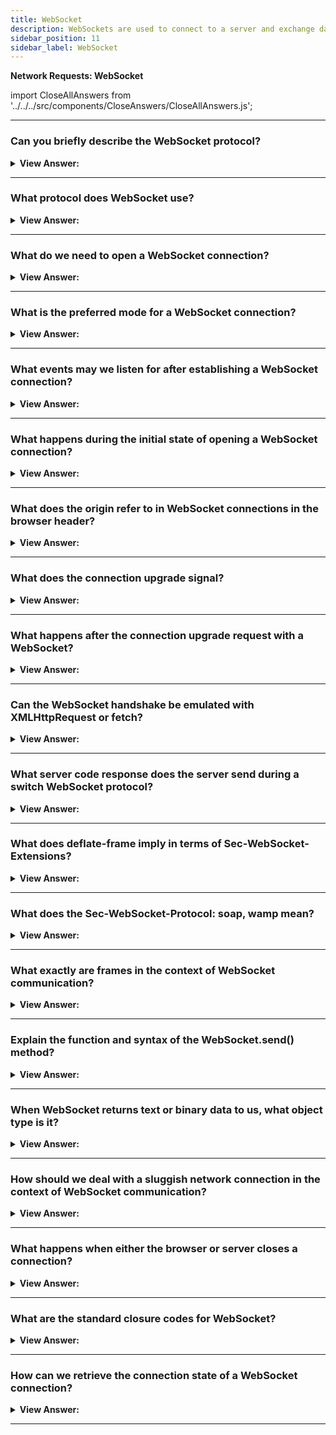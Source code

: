 ```yaml
---
title: WebSocket
description: WebSockets are used to connect to a server and exchange data. It is a standard protocol for real-time communication.
sidebar_position: 11
sidebar_label: WebSocket
---
```


**Network Requests: WebSocket**

import CloseAllAnswers from '../../../src/components/CloseAnswers/CloseAllAnswers.js';

<CloseAllAnswers />

---

### Can you briefly describe the WebSocket protocol?

<details>
  <summary><strong>View Answer:</strong></summary>
  <div>
  <div><strong>Interview Response:</strong> The WebSocket protocol, described in the RFC 6455, provides a way to exchange data between browser and server via a persistent connection. The data can be passed in both directions as “packets”, without breaking the connection and additional HTTP-requests. WebSocket is especially great for services that require continuous data exchange, e.g., online games and real-time trading systems.
    </div>
  </div>
</details>

---

### What protocol does WebSocket use?

<details>
  <summary><strong>View Answer:</strong></summary>
  <div>
  <div><strong>Interview Response:</strong> WebSocket employs HTTP as the initial transport mechanism but maintains the TCP connection open after the HTTP answer is received, allowing the socket to continue with the transfer of messages between client and server.
    </div>
  </div>
</details>

---

### What do we need to open a WebSocket connection?

<details>
  <summary><strong>View Answer:</strong></summary>
  <div>
  <div><strong>Interview Response:</strong> To open a WebSocket connection, we need to create a new WebSocket using the special protocol ws in the URL. There is also encrypted wss:// protocol, like HTTPS for WebSockets.
    </div><br />
    <strong>Syntax: </strong> let socket = new WebSocket("ws://javascript.info");<br /><br />
  </div>
</details>

---

### What is the preferred mode for a WebSocket connection?

<details>
  <summary><strong>View Answer:</strong></summary>
  <div>
  <div><strong>Interview Response:</strong> The wss:// protocol is not only encrypted but also more reliable. That is because ws:// data is not encrypted, visible to any intermediary. Old proxy servers do not know about WebSocket, and they may see “strange” headers and abort the connection. On the other hand, wss:// is WebSocket over TLS (same as HTTPS is HTTP over TLS), the transport security layer encrypts the data at the sender and decrypts it at the receiver. So, data packets pass through encrypted proxies, and they cannot see what is inside and let them through.
    </div>
  </div>
</details>

---

### What events may we listen for after establishing a WebSocket connection?

<details>
  <summary><strong>View Answer:</strong></summary>
  <div>
  <div><strong>Interview Response:</strong> After the socket is constructed, we may listen for events on it. The events are as follows: open, message, error, and closing. When the connection is established, the event listener is invoked during the open event. When a message is received from the server, the message event is triggered. When an error occurs, the error event is triggered, and when the connection is closed, the closure event is triggered. If we want to send something, we may use socket.send(data).
    </div><br />
  <div><strong className="codeExample">Code Example:</strong><br /><br />

  <div></div>

```js
let socket = new WebSocket(
  'wss://javascript.info/article/websocket/demo/hello'
);

socket.onopen = function (e) {
  alert('[open] Connection established');
  alert('Sending to server');
  socket.send('My name is John');
};

socket.onmessage = function (event) {
  alert(`[message] Data received from server: ${event.data}`);
};

socket.onclose = function (event) {
  if (event.wasClean) {
    alert(
      `[close] Connection closed cleanly, code=${event.code} reason=${event.reason}`
    );
  } else {
    // e.g. server process killed or network down
    // event.code is usually 1006 in this case
    alert('[close] Connection died');
  }
};

socket.onerror = function (error) {
  alert(`[error] ${error.message}`);
};
```

  </div>
  </div>
</details>

---

### What happens during the initial state of opening a WebSocket connection?

<details>
  <summary><strong>View Answer:</strong></summary>
  <div>
  <div><strong>Interview Response:</strong> When a new WebSocket(URL) gets created, it starts connecting immediately. During the connection, the browser (using headers) asks the server: “Do you support WebSocket?” And if the server replies “yes”, then the talk continues in WebSocket protocol. At this point, we are using the WebSocket protocol to communicate with the server. The preliminary order is the request (a question), response (the answer), and the WebSocket interactive (active conversation).
    </div><br />
  <div><strong className="codeExample">Code Example:</strong> of browser headers for request made by new WebSocket<br /><br />

  <div></div>

```js
GET /chat
Host: javascript.info
Origin: https://javascript.info
Connection: Upgrade
Upgrade: websocket
Sec-WebSocket-Key: Iv8io/9s+lYFgZWcXczP8Q==
Sec-WebSocket-Version: 13
```

  </div>
  </div>
</details>

---

### What does the origin refer to in WebSocket connections in the browser header?

<details>
  <summary><strong>View Answer:</strong></summary>
  <div>
  <div><strong>Interview Response:</strong> WebSocket objects are cross-origin by nature, and there are no special headers or other limitations. Old servers cannot handle WebSockets anyway, so there are no compatibility issues. But the Origin header is essential, as it allows the server to decide whether to talk WebSocket with this website.
    </div>
  </div>
</details>

---

### What does the connection upgrade signal?

<details>
  <summary><strong>View Answer:</strong></summary>
  <div>
  <div><strong>Interview Response:</strong> The connection upgrade signals that the client would like to change the protocol.
    </div>
  </div>
</details>

---

### What happens after the connection upgrade request with a WebSocket?

<details>
  <summary><strong>View Answer:</strong></summary>
  <div>
  <div><strong>Interview Response:</strong> After the connect upgrade request is initialized and approved, the requested protocol is “WebSocket”. At that point, a random browser-generated key for security and returned. Additionally, the current WebSocket version is presented and returned in the response.
    </div>
  </div>
</details>

---

### Can the WebSocket handshake be emulated with XMLHttpRequest or fetch?

<details>
  <summary><strong>View Answer:</strong></summary>
  <div>
  <div><strong>Interview Response:</strong> No, we cannot use XMLHttpRequest or fetch to make this kind of HTTP request because JavaScript cannot set these headers.
    </div>
  </div>
</details>

---

### What server code response does the server send during a switch WebSocket protocol?

<details>
  <summary><strong>View Answer:</strong></summary>
  <div>
  <div><strong>Interview Response:</strong> If the server agrees to switch to WebSocket, it should send a code 101 response. After the browser and server have reached an agreement, data transmits using the WebSocket protocol from that point forward.
    </div><br />
  <div><strong className="codeExample">Code Example:</strong><br /><br />

  <div></div>

```js
101 Switching Protocols
Upgrade: websocket
Connection: Upgrade
Sec-WebSocket-Accept: hsBlbuDTkk24srzEOTBUlZAlC2g=
```

  </div>
  </div>
</details>

---

### What does deflate-frame imply in terms of Sec-WebSocket-Extensions?

<details>
  <summary><strong>View Answer:</strong></summary>
  <div>
  <div><strong>Interview Response:</strong> Websocket use the "deflate-frame" token in the "Sec-WebSocket-Extensions" header; deflate-frame means that the browser supports data compression. Using DEFLATE, this extension compresses the "Application data" part of WebSocket data frames. The simplest "Sec-WebSocket-Extensions" header in the client's opening handshake to request per-frame DEFLATE extension is the following: “Sec-WebSocket-Extensions: deflate-frame”. The most straightforward header from the server to accept this extension is the same.
    </div>
  </div>
</details>

---

### What does the Sec-WebSocket-Protocol: soap, wamp mean?

<details>
  <summary><strong>View Answer:</strong></summary>
  <div>
  <div><strong>Interview Response:</strong> Sec-WebSocket-Protocol: SOAP, WAMP means that we would like to transfer not just any data, but the data in SOAP or WAMP (“The WebSocket Application Messaging Protocol”) protocols. WebSocket sub-protocols register in the IANA catalog. So, this header describes the data formats that we are getting to use. We use the optional header to set the second parameter of the new WebSocket. That is the array of sub-protocols, e.g., if we would like to use SOAP or WAMP. The server should respond with a list of protocols and extensions that it agrees to use.
    </div><br />
  <div><strong className="codeExample">Syntax Example:</strong><br /><br />

  <div></div>

```html
<script>
  let socket = new WebSocket('wss://javascript.info/chat', ['soap', 'wamp']);
</script>
```

  </div><br />
  <div><strong className="codeExample">Request:</strong><br /><br />

  <div></div>

```js
GET /chat
Host: javascript.info
Upgrade: websocket
Connection: Upgrade
Origin: https://javascript.info
Sec-WebSocket-Key: Iv8io/9s+lYFgZWcXczP8Q==
Sec-WebSocket-Version: 13
Sec-WebSocket-Extensions: deflate-frame
Sec-WebSocket-Protocol: soap, wamp
```

  </div><br />
  <div><strong className="codeExample">Response:</strong><br /><br />

  <div></div>

```js
101 Switching Protocols
Upgrade: websocket
Connection: Upgrade
Sec-WebSocket-Accept: hsBlbuDTkk24srzEOTBUlZAlC2g=
Sec-WebSocket-Extensions: deflate-frame
Sec-WebSocket-Protocol: soap
```

  </div>
  </div>
</details>

---

### What exactly are frames in the context of WebSocket communication?

<details>
  <summary><strong>View Answer:</strong></summary>
  <div>
  <div><strong>Interview Response:</strong> WebSocket communication consists of “frames” or data fragments that can be sent from either side and can be of several kinds, including text, binary data, ping/pong, and “connect” close frames. The text frame contains text data that parties send to each other. Binary data frames contain binary data that parties send back and forth. Websocket uses Ping Pong frames to check the connection sent from the server. The browser responds to these automatically. After the handshake, either the client or the server can choose to send a ping to the other party. When the ping is received, the recipient must send back a pong as soon as possible. You can use this to make sure that the client is still connected. The connect close frame is either a server or client initiating the closing handshake. There are several more included in this group, but these are the most common. In the browser, we directly work only with text or binary frames.
    </div>
  </div>
</details>

---

### Explain the function and syntax of the WebSocket.send() method?

<details>
  <summary><strong>View Answer:</strong></summary>
  <div>
  <div><strong>Interview Response:</strong> The WebSocket .send() method can send text or binary data. A call socket.send(body) allows the body in string or a binary format, including Blob and ArrayBuffer. No settings are required; we can send it out in any format.
    </div>
  </div>
</details>

---

### When WebSocket returns text or binary data to us, what object type is it?

<details>
  <summary><strong>View Answer:</strong></summary>
  <div>
  <div><strong>Interview Response:</strong> The text is always sent as a string when receiving data. We can use the Blob or ArrayBuffer formats for binary data, and the socket determines that. Because the binaryType attribute is set to "blob" by default, binary data represents as Blob objects. Blob is a high-level binary object that integrates seamlessly with &#8249;a&#8250;, &#8249;img&#8250;, and other tags; thus, it's a reasonable default. However, we may modify it to "arraybuffer" for binary processing to access individual data bytes.
    </div><br />
  <div><strong className="codeExample">Code Example:</strong><br /><br />

  <div></div>

```js
socket.binaryType = 'arraybuffer';
socket.onmessage = (event) => {
  // event.data is either a string (if text) or arraybuffer (if binary)
};
```

  </div>
  </div>
</details>

---

### How should we deal with a sluggish network connection in the context of WebSocket communication?

<details>
  <summary><strong>View Answer:</strong></summary>
  <div>
  <div><strong>Interview Response:</strong> We can call socket.send(data) again and again. But the data buffers (stored) in memory and transfer only as fast as network speed allows. The socket.bufferedAmount property stores how many bytes remain buffered while waiting to transmit over the network. We can examine it to see whether the socket is available for transmission. We have to set an interval, check the buffered amount, and re-initiate a call for more data.
    </div><br />
  <div><strong className="codeExample">Code Example:</strong><br /><br />

  <div></div>

```js
// every 100ms examine the socket and send more data
// only if all the existing data was sent out
setInterval(() => {
  if (socket.bufferedAmount == 0) {
    socket.send(moreData());
  }
}, 100);
```

  </div>
  </div>
</details>

---

### What happens when either the browser or server closes a connection?

<details>
  <summary><strong>View Answer:</strong></summary>
  <div>
  <div><strong>Interview Response:</strong> Normally, when a party wants to close the connection (both browser and server have equal rights), they send a “connection close frame” with a numeric code and a textual reason. We can explicitly close it from the browser using socket.close(). The code is a unique WebSocket closing code, and this is optional. The reason is a string that describes the reason for closing; also, optional. Then the other party in the close event handler retrieves the code and the reason.
    </div><br />
  <div><strong className="codeExample">Code Example:</strong><br /><br />

<strong>Syntax: </strong> socket.close([code], [reason]);<br /><br />

  <div></div>

```js
// closing party:
socket.close(1000, 'Work complete');

// the other party
socket.onclose = (event) => {
  // event.code === 1000
  // event.reason === "Work complete"
  // event.wasClean === true (clean close)
};
```

  </div>
  </div>
</details>

---

### What are the standard closure codes for WebSocket?

<details>
  <summary><strong>View Answer:</strong></summary>
  <div>
  <div><strong>Interview Response:</strong> 1000 and 1006 are the most common WebSocket closing codes. Code 1000 is the standard default closure; the connection completes for whatever reason it got formed. Code 1006 is an abnormal closure; it signals that a connection was closed improperly (without sending a close frame) when a status code anticipated another response. WebSocket codes are similar to HTTP codes, although not the same. Any codes less than 1000, in particular, are reserved; attempting to set such a value results in a error.
    </div><br />
  <div><strong className="codeExample">Code Example:</strong><br /><br />

  <div></div>

```js
// in case connection is broken
socket.onclose = (event) => {
  // event.code === 1006
  // event.reason === ""
  // event.wasClean === false (no closing frame)
};
```

  </div>
  </div>
</details>

---

### How can we retrieve the connection state of a WebSocket connection?

<details>
  <summary><strong>View Answer:</strong></summary>
  <div>
  <div><strong>Interview Response:</strong> If we want the connection state, we must use the "socket.readyState" property to parse the unsigned short values. The unsigned short values include connecting (0), open (1), closing (2), and closed (3).
    </div>
  </div>
</details>

---
